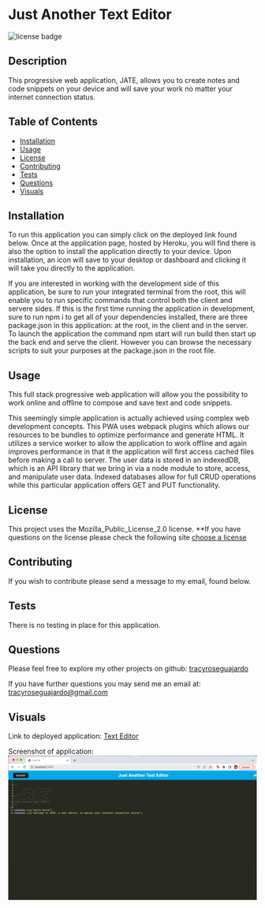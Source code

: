 # Just Another Text Editor
  ![license badge](https://img.shields.io/badge/license-Mozilla_Public_License_2.0-yellowgreen.svg)

## Description
This progressive web application, JATE, allows you to create notes and code snippets on your device and will save your work no matter your internet connection status.

## Table of Contents
- [Installation](#installation)
- [Usage](#usage)
- [License](#license)
- [Contributing](#contributing)
- [Tests](#tests)
- [Questions](#questions)
- [Visuals](#visuals)

## Installation

To run this application you can simply click on the deployed link found below. Once at the application page, hosted by Heroku, you will find there is also the option to install the application directly to your device. Upon installation, an icon will save to your desktop or dashboard and clicking it will take you directly to the application.

If you are interested in working with the development side of this application, be sure to run your integrated terminal from the root, this will enable you to run specific commands that control both the client and servere sides. If this is the first time running the application in development, sure to run npm i to get all of your dependencies installed, there are three package.json in this application: at the root, in the client and in the server. To launch the application the command npm start will run build then start up the back end and serve the client. However you can browse the necessary scripts to suit your purposes at the package.json in the root file.

## Usage

This full stack progressive web application will allow you the possibility to work online and offline to compose and save text and code snippets.

This seemingly simple application is actually achieved using complex web development concepts. This PWA uses webpack plugins which allows our resources to be bundles to optimize performance and generate HTML. It utilizes a service worker to allow the application to work offline and again improves performance in that it the application will first access cached files before making a call to server. The user data is stored in an indexedDB, which is an API library that we bring in via a node module to store, access, and manipulate user data. Indexed databases allow for full CRUD operations while this particular application offers GET and PUT functionality. 

## License
  
  This project uses the Mozilla_Public_License_2.0 license. 
  **If you have questions on the license please check the following site [choose a license](https://www.google.com)

## Contributing

If you wish to contribute please send a message to my email, found below.

## Tests

There is no testing in place for this application.

## Questions

Please feel free to explore my other projects on github: [tracyroseguajardo](https://www.github.com/tracyroseguajardo)

If you have further questions you may send me an email at: tracyroseguajardo@gmail.com

## Visuals

Link to deployed application:
[Text Editor](https://desolate-shelf-99414.herokuapp.com/)

Screenshot of application:
![Text Editor Screenshot](./assets/text-editor-screenshot.png)